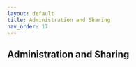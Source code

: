 ```yaml
---
layout: default
title: Administration and Sharing
nav_order: 17
---
```


Administration and Sharing
---

